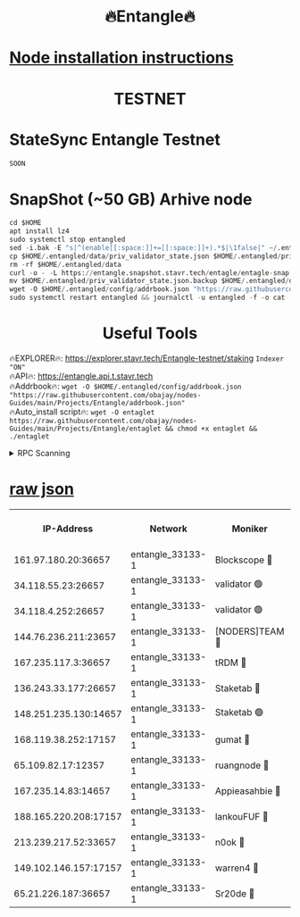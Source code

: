 <h1 align="center"> 🔥Entangle🔥</h1>

[Node installation instructions](https://github.com/obajay/nodes-Guides/tree/main/Projects/Entangle)
=

<h1 align="center"> TESTNET</h1>

# StateSync Entangle Testnet
```python
SOON
```
# SnapShot (~50 GB) Arhive node
```python
cd $HOME
apt install lz4
sudo systemctl stop entangled
sed -i.bak -E "s|^(enable[[:space:]]+=[[:space:]]+).*$|\1false|" ~/.entangled/config/config.toml
cp $HOME/.entangled/data/priv_validator_state.json $HOME/.entangled/priv_validator_state.json.backup
rm -rf $HOME/.entangled/data
curl -o - -L https://entangle.snapshot.stavr.tech/entagle/entagle-snap.tar.lz4 | lz4 -c -d - | tar -x -C $HOME/.entangled --strip-components 2
mv $HOME/.entangled/priv_validator_state.json.backup $HOME/.entangled/data/priv_validator_state.json
wget -O $HOME/.entangled/config/addrbook.json "https://raw.githubusercontent.com/obajay/nodes-Guides/main/Projects/Entangle/addrbook.json"
sudo systemctl restart entangled && journalctl -u entangled -f -o cat
```
 <h1 align="center"> Useful Tools</h1>
 
🔥EXPLORER🔥: https://explorer.stavr.tech/Entangle-testnet/staking        `Indexer "ON"` \
🔥API🔥:      https://entangle.api.t.stavr.tech \
🔥Addrbook🔥: ```wget -O $HOME/.entangled/config/addrbook.json "https://raw.githubusercontent.com/obajay/nodes-Guides/main/Projects/Entangle/addrbook.json"``` \
🔥Auto_install script🔥:  `wget -O entaglet https://raw.githubusercontent.com/obajay/nodes-Guides/main/Projects/Entangle/entaglet && chmod +x entaglet && ./entaglet`


<details>
<summary>RPC Scanning</summary>

<h2 align="center"> We scan nodes in real time every 4 hours. And we provide the final result of RPC endpoints.
We cannot influence the operation of these nodes in any way. </h2>


```python
If Voting Power is higher than 0 --> then the Node is a validator of the network and may be subject to attack and be a potential threat to the chain.
```
```python
We marked such validators with a red symbol
```

</details>

[raw json](https://rpc-check.entangt.stavr.tech/entangt/rpc-entangt-result.json)
=


<table><tr><th>IP-Address</th><th>Network</th><th>Moniker</th><th>Latest Block Height</th><th>Earliest Block Height</th><th>Catching Up</th><th>Tx Index</th><th>Voting Power</th><th>Scan Time</th></tr><tr><td>161.97.180.20:36657</td><td>entangle_33133-1</td><td>Blockscope 🔴</td><td>2054365</td><td>1</td><td>False</td><td>off</td><td>281609659480836</td><td>2024-02-06T18:51:00.068505402UTC</td></tr><tr><td>34.118.55.23:26657</td><td>entangle_33133-1</td><td>validator 🟢</td><td>2054365</td><td>1</td><td>False</td><td>on</td><td>0</td><td>2024-02-06T18:51:01.242267806UTC</td></tr><tr><td>34.118.4.252:26657</td><td>entangle_33133-1</td><td>validator 🟢</td><td>2054365</td><td>1</td><td>False</td><td>on</td><td>0</td><td>2024-02-06T18:51:01.586969539UTC</td></tr><tr><td>144.76.236.211:23657</td><td>entangle_33133-1</td><td>[NODERS]TEAM 🔴</td><td>2054368</td><td>1</td><td>False</td><td>off</td><td>27053612481396564</td><td>2024-02-06T18:51:13.461875058UTC</td></tr><tr><td>167.235.117.3:36657</td><td>entangle_33133-1</td><td>tRDM 🔴</td><td>2054370</td><td>1</td><td>False</td><td>on</td><td>167986815827392</td><td>2024-02-06T18:51:25.008956917UTC</td></tr><tr><td>136.243.33.177:26657</td><td>entangle_33133-1</td><td>Staketab 🔴</td><td>2054369</td><td>660001</td><td>False</td><td>on</td><td>124493732723829</td><td>2024-02-06T18:51:15.866913795UTC</td></tr><tr><td>148.251.235.130:14657</td><td>entangle_33133-1</td><td>Staketab 🟢</td><td>2054365</td><td>660801</td><td>False</td><td>on</td><td>0</td><td>2024-02-06T18:50:59.393262643UTC</td></tr><tr><td>168.119.38.252:17157</td><td>entangle_33133-1</td><td>gumat 🔴</td><td>2054366</td><td>962001</td><td>False</td><td>on</td><td>324297891154750</td><td>2024-02-06T18:51:03.910209391UTC</td></tr><tr><td>65.109.82.17:12357</td><td>entangle_33133-1</td><td>ruangnode 🔴</td><td>2054365</td><td>1312001</td><td>False</td><td>off</td><td>469179740381964</td><td>2024-02-06T18:51:00.464782871UTC</td></tr><tr><td>167.235.14.83:14657</td><td>entangle_33133-1</td><td>Appieasahbie 🔴</td><td>2054370</td><td>1716001</td><td>False</td><td>on</td><td>43682205829613469</td><td>2024-02-06T18:51:24.659655356UTC</td></tr><tr><td>188.165.220.208:17157</td><td>entangle_33133-1</td><td>lankouFUF 🔴</td><td>2054366</td><td>1910001</td><td>False</td><td>off</td><td>303893630663010</td><td>2024-02-06T18:51:04.274784344UTC</td></tr><tr><td>213.239.217.52:33657</td><td>entangle_33133-1</td><td>n0ok 🔴</td><td>2054369</td><td>1954369</td><td>False</td><td>off</td><td>46577729349386923</td><td>2024-02-06T18:51:18.187690228UTC</td></tr><tr><td>149.102.146.157:17157</td><td>entangle_33133-1</td><td>warren4 🔴</td><td>2054368</td><td>1958001</td><td>False</td><td>on</td><td>478460577214137</td><td>2024-02-06T18:51:13.202324466UTC</td></tr><tr><td>65.21.226.187:36657</td><td>entangle_33133-1</td><td>Sr20de 🔴</td><td>2054365</td><td>2049001</td><td>False</td><td>off</td><td>9763054811916</td><td>2024-02-06T18:50:59.735135100UTC</td></tr></table>
